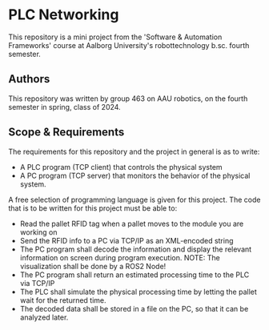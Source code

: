 # PLC Networking
This repository is a mini project from the 'Software & Automation Frameworks' course at Aalborg University's robottechnology b.sc. fourth semester.

## Authors
This repository was written by group 463 on AAU robotics, on the fourth semester in spring, class of 2024.

## Scope & Requirements
The requirements for this repository and the project in general is as to write:
- A PLC program (TCP client) that controls the physical system
- A PC program (TCP server) that monitors the behavior of the physical system.

A free selection of programming language is given for this project.
The code that is to be written for this project must be able to:

- Read the pallet RFID tag when a pallet moves to the module you are working on
- Send the RFID info to a PC via TCP/IP as an XML-encoded string
- The PC program shall decode the information and display the relevant information on
screen during program execution. NOTE: The visualization shall be done by a ROS2 Node!
- The PC program shall return an estimated processing time to the PLC via TCP/IP
- The PLC shall simulate the physical processing time by letting the pallet wait for the
returned time.
- The decoded data shall be stored in a file on the PC, so that it can be analyzed later.
